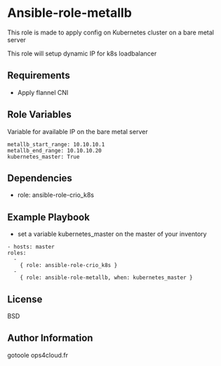 Ansible-role-metallb
=========

This role is made to apply config on Kubernetes cluster on a bare metal server

This role will setup dynamic IP for k8s loadbalancer

Requirements
------------

- Apply flannel CNI

Role Variables
--------------

Variable for available IP on the bare metal server 

````
metallb_start_range: 10.10.10.1
metallb_end_range: 10.10.10.20
kubernetes_master: True
````

Dependencies
------------

- role: ansible-role-crio_k8s

Example Playbook
----------------

- set a variable kubernetes_master on the master of your inventory

````
- hosts: master
roles:
  - 
    { role: ansible-role-crio_k8s }
  -
    { role: ansible-role-metallb, when: kubernetes_master }
````

License
-------

BSD

Author Information
------------------

gotoole
ops4cloud.fr
